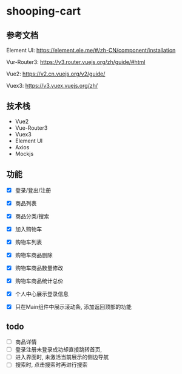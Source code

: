 # shooping-cart

## 参考文档

Element UI: https://element.ele.me/#/zh-CN/component/installation

Vur-Router3: https://v3.router.vuejs.org/zh/guide/#html

Vue2: https://v2.cn.vuejs.org/v2/guide/

Vuex3: https://v3.vuex.vuejs.org/zh/

## 技术栈
- Vue2
- Vue-Router3
- Vuex3
- Element UI
- Axios
- Mockjs

## 功能
- [x] 登录/登出/注册
- [x] 商品列表
- [x] 商品分类/搜索
- [x] 加入购物车
- [x] 购物车列表
- [x] 购物车商品删除
- [x] 购物车商品数量修改
- [x] 购物车商品统计总价
- [x] 个人中心展示登录信息
- [x] 只在Main组件中展示滚动条, 添加返回顶部的功能


## todo
- [ ] 商品详情
- [ ] 登录注册未登录成功却直接跳转首页, 
- [ ] 进入界面时, 未激活当前展示的侧边导航
- [ ] 搜索时, 点击搜索时再进行搜索